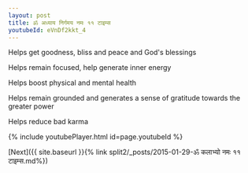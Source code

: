 ```yaml
---
layout: post
title: ॐ अध्याय निर्गमय नमः ११ टाइम्स
youtubeId: eVnDf2kkt_4
---
```

 
 
Helps get goodness, bliss and peace and God's blessings
 
Helps remain focused, help generate inner energy 
 
Helps boost physical and mental health 
 
Helps remain grounded and generates a sense of gratitude towards the greater power 
 
Helps reduce bad karma
 
 
 
 


{% include youtubePlayer.html id=page.youtubeId %}
 
[Next]({{ site.baseurl }}{% link  split2/_posts/2015-01-29-ॐ कलाभ्यो नमः ११ टाइम्स.md%})
 

